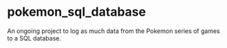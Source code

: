 # pokemon_sql_database
An ongoing project to log as much data from the Pokemon series of games to a SQL database.
